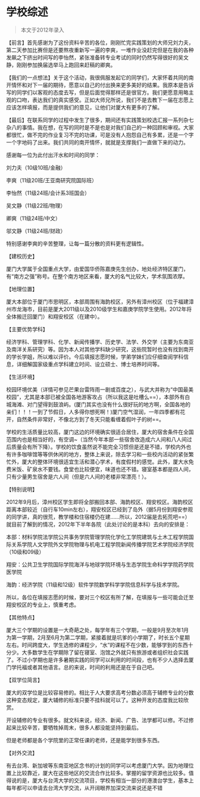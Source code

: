 
# 学校综述  

> 本文于2012年录入  

【前言】首先感谢为了这份资料辛苦的各位，刚刚忙完实践策划的大师兄刘力夫，第二天参加比赛但是还要熬夜重新写一遍的李爽，一堆作业没赶完但是在我的各种发飙之下挤出时间写的李怡然，紧张准备转专业考试的同时仍然写得很好的吴文静，刚刚参加换届选举马上跑回来赶稿的卿爽。

【我们的一点想法】关于这个活动，我很佩服发起它的同学们，大家怀着共同的南开情怀和对下一届的期待，愿意以自己的付出换来更多美好的结果。我原本是告诉写的同学们以客观的态度去写，但是后面觉得那样还是很官方。我们更愿意用略主观的口吻，表达我们的真实感受。正如大师兄所说，我们不是去教下一届在志愿上应该怎样填报，而是提供我们的意见，让他们对厦大有更多的了解。

【最后】在联系同学的过程中发生了很多，期间还有实践策划校选汇报一系列杂七杂八的事情。我在想，在写的同时是不是也是对我们自己的一种回顾和审视。大家都很忙，做不完的作业复习不完的功课，可是没有人抱怨自己有多累，还是一个字一个字地码了出来。我们共同的南开情怀，就就是支撑我们一直做下来的动力。

感谢每一位为此付出汗水和时间的同学：

刘力夫（10级10班/金融）

李爽（11级20班/王亚南研究院国际班）

李怡然（11级24班/会计系3班国会）

吴文静（11级22班/物理）

卿爽（11级24班/中文）

邬文静（11级24班/财政）

特别感谢李爽的辛苦整理，让每一篇分散的资料更有逻辑性。

【建校历史】

厦门大学属于全国重点大学，由爱国华侨陈嘉庚先生创办，地处经济特区厦门，有“南方之强”称号。在整个南方地区来看，厦大的名气比较大，学术氛围浓厚。

【地理位置】

厦大本部位于厦门市思明区，本部周围有海韵校区，另外有漳州校区（位于福建漳州市龙海市，目前是厦大2011级以及2010级学生和嘉庚学院学生使用。2012年将全体搬迁回厦门）和翔安校区（在建中）。

【主要优势学科】

经济学科、管理学科、化学、新闻传播学、历史学、法学、外交学（主要为东南亚及南洋关系研究）等。因为本人对其他学科缺少研究，这些院暂时也没有找到南开的学长学姐，所以难以评价。今后填报志愿时候，学弟学妹们应仔细查阅学科信息，详细解国家级重点学科建立时间、设立硕士、博士培养时间等。

【生活环境】

校园环境优美（详情可参见芒果台雷阵雨一剧或百度之），与武大并称为“中国最美校园”，尤其是本部已被全国各地游客攻占（所以我这是吐槽么==），本部外有白城海滩、对门望得到鼓浪屿。(厦门其实也没有什么很好玩的地方啊，全国各地的亲们！！！一到了节假日，人多得你想死啊！)厦门空气湿润，一年四季都有花开，自然条件非常好，不像北方到了冬天只能看缠着假叶子的树==。

学校的生活质量比较高，厦门这边的环境确实很适合居住，厦大的宿舍条件在全国范围内也是相当好的，有空调~（当然今年本部一些宿舍改造成六人间和八人间过后质量会有所下降）。学校的饮食虽然说不能完全习惯但是还是不错，学校内外也有许多咖啡馆等等供休闲的地方，整体上来说，除去学习和一些校内活动的紧张繁忙外，厦大的整体环境很适宜生活和潜心学术，有度假村的感觉。此外，厦大水免费米饭、矿泉水不要钱。食堂也比较便宜，味道也还不错。寝室基本都是四人间，只有少量男生宿舍是六人间（但是六人间的老楼非常漂亮！）。

【特别说明】

2012年9月后，漳州校区学生即将全部搬回本部、海韵校区、翔安校区。海韵校区距离本部较近（自行车10min左右），翔安校区已经到了岛外（据5月份到翔安参观的同学讲，真的很荒，教学楼和住宿楼仍在建……所以，2012届是去拓荒吧==）就目前了解到的情况，2012年下半年各院（此处讨论的是本科）去向的安排是：

本部：材料学院法学院公共事务学院管理学院化学化工学院建筑与土木工程学院国际关系学院人文学院外文学院物理与机电工程学院新闻传播学院艺术学院经济学院（10级和09级）

翔安：公共卫生学院国际学院海洋与地球学院环境与生态学院生命科学学院药学院医学院

海韵：经济学院（11级和12级）软件学院数学科学学院信息科学与技术学院。

所以，各位在填报志愿的时候，要对三个校区有所了解，在填报与一些可能会迁至翔安校区的专业上，慎重考虑。

【其他特点】

厦大三个学期的设置是一大奇葩之处，每学年有三个学期，一般是9月至次年1月为第一学期，2月至6月为第二学期，紧接着就是坑爹的小学期了，时长五个星期左右。时间跨度大，学生选修的课程少，“水”的课程不在少数，能够学到的东西十分少。大多数学生在学期除了留在寝室、泡馆之外就只有旅游或者组织社会实践了。不过小学期也是许多暑期实践的同学可以利用的时间段，也有不少人选择去厦门学托福或者其他语言。总的来说，时间的利用还是在于自己吧。

【双学位简言】

厦大的双学位是比较容易修的。相比于人大要求高考分数必须高于辅修专业的分数这种变态规定，厦大辅修的标准只要不挂科就可以了。这种开发的态度我比较欣赏。

开设辅修的专业有很多。就文科来说，经济、新闻、广告、法学都可以修。不过修起来比较辛苦，要牺牲掉周末，很多人都没能坚持到最后。

但是老师都是各个学院里的正常任课的老师，还是能学到很多东西。

【对外交流】

有去台湾、新加坡等东南亚地区念书的计划的同学可以考虑厦门大学。因为地理位置上比较靠近，厦大在这些地区的交流合作比较多。掌握的留学资源也比较多。值得说的是，厦大与台湾大学的交流项目，学校有相当一部分的港澳台学生，基本上每年都可以申请去台湾大学交流，从开阔眼界加深交流来说还是不错


